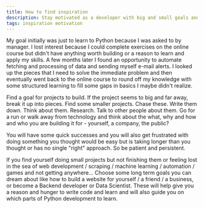 ```yaml
---
title: How to find inspiration
description: Stay motivated as a developer with big and small goals and projects
tags: inspiration motivation
---
```


My goal initially was just to learn to Python because I was asked to by manager. I lost interest because I could complete exercises on the online course but didn't have anything worth building or a reason to learn and apply my skills. A few months later I found an opportunity to automate fetching and processing of data and sending myself e-mail alerts. I looked up the pieces that I need to solve the immediate problem and then eventually went back to the online course to round off my knowledge with some structured learning to fill some gaps in basics I maybe didn't realize.

Find a goal for projects to build. If the project seems to big and far away, break it up into pieces. Find some smaller projects. Chase these. Write them down. Think about them. Research. Talk to other people about them. Go for a run or walk away from technology and think about the what, why and how and who you are building it for - yourself, a company, the public?

You will have some quick successes and you will also get frustrated with doing something you thought would be easy but is taking longer than you thought or has no single "right" approach. So be patient and persistent.

If you find yourself doing small projects but not finishing them or feeling lost in the sea of web development / scraping / machine learning / automation / games and not getting anywhere... Choose some long term goals you can dream about like how to build a website for yourself / a friend / a business, or become a Backend developer or Data Scientist. These will help give you a reason and hunger to write code and learn and will also guide you on which parts of Python development to learn.
